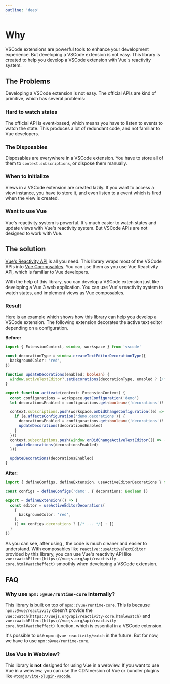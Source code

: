 ```yaml
---
outline: 'deep'
---
```


# Why <ReactiveVscode />

VSCode extensions are powerful tools to enhance your development experience. But developing a VSCode extension is not easy. This library is created to help you develop a VSCode extension with Vue's reactivity system.

## The Problems

Developing a VSCode extension is not easy. The official APIs are kind of primitive, which has several problems:

### Hard to watch states

The official API is event-based, which means you have to listen to events to watch the state. This produces a lot of redundant code, and not familiar to Vue developers.

### The Disposables

Disposables are everywhere in a VSCode extension. You have to store all of them to `context.subscriptions`, or dispose them manually.

### When to Initialize

Views in a VSCode extension are created lazily. If you want to access a view instance, you have to store it, and even listen to a event which is fired when the view is created.

### Want to use Vue

Vue's reactivity system is powerful. It's much easier to watch states and update views with Vue's reactivity system. But VSCode APIs are not designed to work with Vue.

## The solution

[Vue's Reactivity API](https://vuejs.org/api/reactivity-core.html) is all you need. This library wraps most of the VSCode APIs into [Vue Composables](https://vuejs.org/guide/reusability/composables.html). You can use them as you use Vue Reactivity API, which is familiar to Vue developers.

With the help of this library, you can develop a VSCode extension just like developing a Vue 3 web application. You can use Vue's reactivity system to watch states, and implement views as Vue composables.

### Result

Here is an example which shows how this library can help you develop a VSCode extension. The following extension decorates the active text editor depending on a configuration.

**Before:**

```ts
import { ExtensionContext, window, workspace } from 'vscode'

const decorationType = window.createTextEditorDecorationType({
  backgroundColor: 'red',
})

function updateDecorations(enabled: boolean) {
  window.activeTextEditor?.setDecorations(decorationType, enabled ? [/* ... */] : [])
}

export function activate(context: ExtensionContext) {
  const configurations = workspace.getConfiguration('demo')
  let decorationsEnabled = configurations.get<boolean>('decorations')!

  context.subscriptions.push(workspace.onDidChangeConfiguration((e) => {
    if (e.affectsConfiguration('demo.decorations')) {
      decorationsEnabled = configurations.get<boolean>('decorations')!
      updateDecorations(decorationsEnabled)
    }
  }))
  context.subscriptions.push(window.onDidChangeActiveTextEditor(() => {
    updateDecorations(decorationsEnabled)
  }))

  updateDecorations(decorationsEnabled)
}
```

**After:**

```ts
import { defineConfigs, defineExtension, useActiveEditorDecorations } from 'reactive-vscode'

const configs = defineConfigs('demo', { decorations: Boolean })

export = defineExtension(() => {
  const editor = useActiveEditorDecorations(
    {
      backgroundColor: 'red',
    },
    () => configs.decorations ? [/* ... */] : []
  )
})
```

As you can see, after using <ReactiveVscode />, the code is much cleaner and easier to understand. With composables like `reactive::useActiveTextEditor` provided by this library, you can use Vue's reactivity API like `vue::watchEffect(https://vuejs.org/api/reactivity-core.html#watcheffect)` smoothly when developing a VSCode extension.

## FAQ

### Why use `npm::@vue/runtime-core` internally?

This library is built on top of `npm::@vue/runtime-core`. This is because `npm::@vue/reactivity` doesn't provide the `vue::watch(https://vuejs.org/api/reactivity-core.html#watch)` and `vue::watchEffect(https://vuejs.org/api/reactivity-core.html#watcheffect)` function, which is essential in a VSCode extension.

It's possible to use `npm::@vue-reactivity/watch` in the future. But for now, we have to use `npm::@vue/runtime-core`.

### Use Vue in Webview?

This library is **not** designed for using Vue in a webview. If you want to use Vue in a webview, you can use the CDN version of Vue or bundler plugins like [`@tomjs/vite-plugin-vscode`](https://github.com/tomjs/vite-plugin-vscode).
